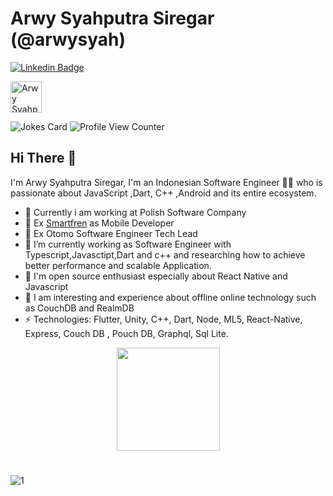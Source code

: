 # Arwy Syahputra Siregar (@arwysyah)

[![Linkedin Badge](https://img.shields.io/badge/-arwysyahputra-blue?style=flat-square&logo=Linkedin&logoColor=white&link=https://www.linkedin.com/in/arwysyah/)](https://www.linkedin.com/in/arwysyah/)

  <a href="https://dev.to/arwysyah">
  <img src="https://d2fltix0v2e0sb.cloudfront.net/dev-badge.svg" alt="Arwy Syahputra Siregar's DEV Profile" height="50" width="50">

</a>

![Jokes Card](https://readme-jokes.vercel.app/api)
![Profile View Counter](https://komarev.com/ghpvc/?username=arwysyah)


## Hi There 👋

I'm Arwy Syahputra Siregar, I'm an Indonesian Software Engineer 👨‍💻 who is passionate about JavaScript ,Dart, C++ ,Android and its entire ecosystem.
- 🔭 Currently i am working at Polish Software Company
- 🔭 Ex [Smartfren](https://www.smartfren.com/) as Mobile Developer
-  🔭 Ex Otomo Software Engineer Tech Lead
- 🔭 I’m currently working as Software Engineer with Typescript,Javasctipt,Dart and c++ and researching how to achieve better performance and  scalable Application.
- 🔭 I'm open source enthusiast especially about React Native and Javascript
- 🔭 I am interesting and experience about offline online technology such as CouchDB and RealmDB 
- ⚡ Technologies: Flutter, Unity, C++, Dart, Node, ML5, React-Native, Express, Couch DB , Pouch DB, Graphql, Sql Lite.

<p align="center">
  <a href="https://github.com/arwysyah">
    <img
      align="center"
      height="165"
      src="https://github-readme-stats.vercel.app/api?username=arwysyah&show_icons=true&theme=dracula"
    />
  </a>
  
</p>

#

![1](https://github-readme-stats.vercel.app/api/top-langs/?username=arwysyah&theme=blue-green)

